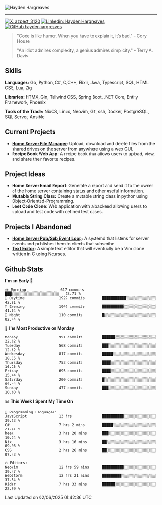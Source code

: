 ![Hayden Hargreaves](./assets/github-header-image.png)

<hr>

[![X: azpect_3120](https://img.shields.io/twitter/follow/azpect_3120?style=social)](https://x.com/azpect_3120)
[![Linkedin: Hayden Hargreaves](https://img.shields.io/badge/-Hayden%20Hargreaves-blue?style=flat-square&logo=Linkedin&logoColor=white&link=https://www.linkedin.com/in/hayden-hargreaves-37b2802a4/)](https://www.linkedin.com/in/hayden-hargreaves-37b2802a4/)
[![GitHub haydenhargreaves](https://img.shields.io/github/followers/haydenhargreaves?label=follow&style=social)](https://github.com/haydenhargreaves)

> "Code is like humor. When you have to explain it, it’s bad." – Cory House
> 
> "An idiot admires complexity, a genius admires simplicity." – Terry A. Davis

## Skills
**Languages:** Go, Python, C#, C/C++, Elixir, Java, Typescript, SQL, HTML, CSS, Lua, Zig

**Libraries:** HTMX, Gin, Tailwind CSS, Spring Boot, .NET Core, Entity Framework, Phoenix

**Tools of the Trade:** NixOS, Linux, Neovim, Git, ssh, Docker, PostgreSQL, SQL Server, Ansible


## Current Projects 
- **[Home Server File Manager](https://github.com/haydenhargreaves/ServerFileManager):** Upload, download and delete files from the shared drives on the server from anywhere using a web GUI.
- **Recipe Book Web App**: A recipe book that allows users to upload, view, and share their favorite recipes.


## Project Ideas
- **Home Server Email Report:** Generate a report and send it to the owner of the home server containing status and other useful information.
- **Mutable String Class:** Create a mutable string class in python using Object-Oriented-Programming.
- **Leet Code Clone**: Web application with a backend allowing users to upload and test code with defined test cases.

## Projects I Abandoned 
- **[Home Server Pub/Sub Event Loop](https://github.com/haydenhargreaves/TCPNotificationManager):** A systemd that listens for server events and publishes them to clients that subscribe.
- **[Text Editor](https://github.com/haydenhargreaves/TextEditor):** A simple text editor that will eventually be a Vim clone written in C using Ncurses.



## Github Stats

<!--START_SECTION:waka-->
**I'm an Early 🐤** 

```text
🌞 Morning                617 commits         ███░░░░░░░░░░░░░░░░░░░░░░   13.71 % 
🌆 Daytime                1927 commits        ███████████░░░░░░░░░░░░░░   42.81 % 
🌃 Evening                1847 commits        ██████████░░░░░░░░░░░░░░░   41.04 % 
🌙 Night                  110 commits         █░░░░░░░░░░░░░░░░░░░░░░░░   02.44 % 
```
📅 **I'm Most Productive on Monday** 

```text
Monday                   991 commits         ██████░░░░░░░░░░░░░░░░░░░   22.02 % 
Tuesday                  568 commits         ███░░░░░░░░░░░░░░░░░░░░░░   12.62 % 
Wednesday                817 commits         █████░░░░░░░░░░░░░░░░░░░░   18.15 % 
Thursday                 753 commits         ████░░░░░░░░░░░░░░░░░░░░░   16.73 % 
Friday                   695 commits         ████░░░░░░░░░░░░░░░░░░░░░   15.44 % 
Saturday                 200 commits         █░░░░░░░░░░░░░░░░░░░░░░░░   04.44 % 
Sunday                   477 commits         ███░░░░░░░░░░░░░░░░░░░░░░   10.60 % 
```


📊 **This Week I Spent My Time On** 

```text
💬 Programming Languages: 
JavaScript               13 hrs              ██████████░░░░░░░░░░░░░░░   39.53 % 
C#                       7 hrs 2 mins        █████░░░░░░░░░░░░░░░░░░░░   21.41 % 
heex                     3 hrs 20 mins       ███░░░░░░░░░░░░░░░░░░░░░░   10.14 % 
Nix                      3 hrs 16 mins       ██░░░░░░░░░░░░░░░░░░░░░░░   09.96 % 
CSS                      2 hrs 26 mins       ██░░░░░░░░░░░░░░░░░░░░░░░   07.43 % 

🔥 Editors: 
Neovim                   12 hrs 59 mins      ██████████░░░░░░░░░░░░░░░   39.47 % 
WebStorm                 12 hrs 21 mins      █████████░░░░░░░░░░░░░░░░   37.54 % 
Rider                    7 hrs 33 mins       ██████░░░░░░░░░░░░░░░░░░░   22.99 % 
```


 Last Updated on 02/06/2025 01:42:36 UTC
<!--END_SECTION:waka-->
